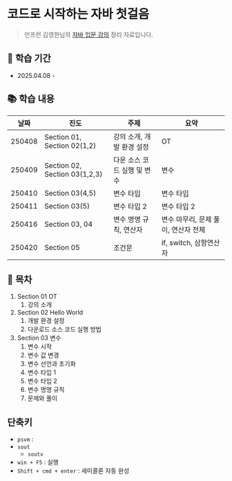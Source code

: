 # 코드로 시작하는 자바 첫걸음

> 인프런 김영한님의 [자바 입문 강의](https://inf.run/WUc1V) 정리 자료입니다.

## 📅 학습 기간
- 2025.04.08 - 

## 📚 학습 내용
| 날짜 | 진도 | 주제 | 요약 |
|------|------|------|------|
| 250408 | Section 01, Section 02(1,2) | 강의 소개, 개발 환경 설정 | OT |
| 250409 | Section 02, Section 03(1,2,3) | 다운 소스 코드 실행 및 변수 | 변수 |
| 250410 | Section 03(4,5) | 변수 타입 | 변수 타입 |
| 250411 | Section 03(5) | 변수 타입 2 | 변수 타입 2 |
| 250416 | Section 03, 04 | 변수 명명 규칙, 연산자 | 변수 마무리, 문제 풀이, 연산자 전체 |
| 250420 | Section 05 | 조건문 | if, switch, 삼항연산자 |


## 📖 목차
1. Section 01 OT
    1. 강의 소개
2. Section 02 Hello World
    1. 개발 환경 설정
    2. 다운로드 소스 코드 실행 방법
3. Section 03 변수
    1. 변수 시작
    2. 변수 값 변경
    3. 변수 선언과 초기화
    4. 변수 타입 1
    5. 변수 타입 2
    6. 변수 명명 규칙
    7. 문제와 풀이


## 단축키 
- `psvm` : 
- `sout` 
    - `soutv`
- `win + F5` : 실행
- `Shift + cmd + enter` : 세미콜론 자동 완성